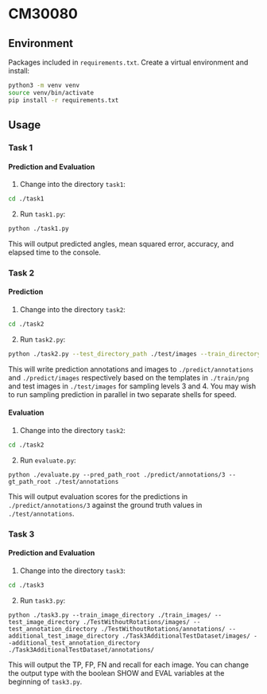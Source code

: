 # CM30080

## Environment

Packages included in `requirements.txt`. Create a virtual environment and install:

```bash
python3 -m venv venv
source venv/bin/activate
pip install -r requirements.txt
```

## Usage

### Task 1

#### Prediction and Evaluation

1. Change into the directory `task1`:

```bash
cd ./task1
```

2. Run `task1.py`:

```bash
python ./task1.py
```

This will output predicted angles, mean squared error, accuracy, and elapsed time to the console.

### Task 2

#### Prediction

1. Change into the directory `task2`:

```bash
cd ./task2
```

2. Run `task2.py`:

```bash
python ./task2.py --test_directory_path ./test/images --train_directory_path ./train/png --sampling_levels 3 4
```

This will write prediction annotations and images to `./predict/annotations` and `./predict/images` respectively based on the templates in `./train/png` and test images in `./test/images` for sampling levels 3 and 4. You may wish to run sampling prediction in parallel in two separate shells for speed.

#### Evaluation

1. Change into the directory `task2`:

```bash
cd ./task2
```

2. Run `evaluate.py`:

```
python ./evaluate.py --pred_path_root ./predict/annotations/3 --gt_path_root ./test/annotations
````

This will output evaluation scores for the predictions in `./predict/annotations/3` against the ground truth values in `./test/annotations`.

### Task 3

#### Prediction and Evaluation

1. Change into the directory `task3`:

```bash
cd ./task3
```

2. Run `task3.py`:

```
python ./task3.py --train_image_directory ./train_images/ --test_image_directory ./TestWithoutRotations/images/ --test_annotation_directory ./TestWithoutRotations/annotations/ --additional_test_image_directory ./Task3AdditionalTestDataset/images/ --additional_test_annotation_directory ./Task3AdditionalTestDataset/annotations/
````

This will output the TP, FP, FN and recall for each image. You can change the output type with the boolean SHOW and EVAL variables at the beginning of `task3.py`.
